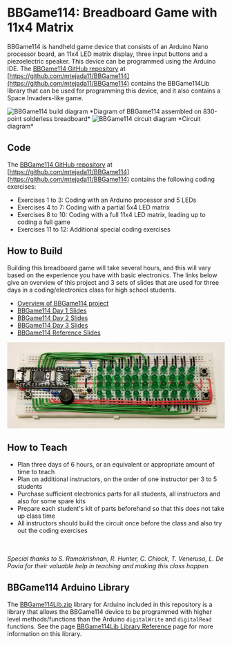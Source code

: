 # BBGame114: Breadboard Game with 11x4 Matrix

BBGame114 is handheld game device that consists of an Arduino Nano processor board, an 11x4 LED matrix display, three input buttons and a piezoelectric speaker. This device can be programmed using the Arduino IDE. The [BBGame114 GitHub repository](https://github.com/mtejada11/BBGame114) at [https://github.com/mtejada11/BBGame114](https://github.com/mtejada11/BBGame114) contains the BBGame114Lib library that can be used for programming this device, and it also contains a Space Invaders-like game.

<img src="https://github.com/mtejada11/BBGame114/raw/doc/Build/BBGame114.png" width="800" alt="BBGame114 build diagram">
*Diagram of BBGame114 assembled on 830-point solderless breadboard*

<img src="https://github.com/mtejada11/BBGame114/raw/doc/Build/BBGame114%20circuit%20diagram.png" width="800" alt="BBGame114 circuit diagram">
*Circuit diagram*

## Code

The [BBGame114 GitHub repository](https://github.com/mtejada11/BBGame114) at [https://github.com/mtejada11/BBGame114](https://github.com/mtejada11/BBGame114) contains the following coding exercises:
* Exercises 1 to 3: Coding with an Arduino processor and 5 LEDs
* Exercises 4 to 7: Coding with a partial 5x4 LED matrix
* Exercises 8 to 10: Coding with a full 11x4 LED matrix, leading up to coding a full game
* Exercises 11 to 12: Additional special coding exercises

## How to Build

Building this breadboard game will take several hours, and this will vary based on the experience you have with basic electronics. 
The links below give an overview of this project and 3 sets of slides that are used for three days in a coding/electronics class for high 
school students.
* [Overview of BBGame114 project](http://bit.ly/2WcviWm)
* [BBGame114 Day 1 Slides](http://bit.ly/2PCl7rO)
* [BBGame114 Day 2 Slides](http://bit.ly/2GOGmDC)
* [BBGame114 Day 3 Slides](http://bit.ly/2DyE0GX)
* [BBGame114 Reference Slides](http://bit.ly/2GPc5om)

<img src="BBGame114_photo.jpg" width=600px>

## How to Teach

* Plan three days of 6 hours, or an equivalent or appropriate amount of time to teach
* Plan on additional instructors, on the order of one instructor per 3 to 5 students
* Purchase sufficient electronics parts for all students, all instructors and also for some spare kits
* Prepare each student's kit of parts beforehand so that this does not take up class time
* All instructors should build the circuit once before the class and also try out the coding exercises
<br>
<br>
<i>Special thanks to S. Ramakrishnan, R. Hunter, C. Chiock, T. Veneruso, L. De Pavia for their valuable help in teaching and making this class happen.</i>

## BBGame114 Arduino Library

The [BBGame114Lib.zip](https://github.com/mtejada11/BBGame114/blob/master/Lib/BBGame114Lib.zip?raw=true) library for Arduino included in this repository is a library that allows the BBGame114 device to be programmed with higher level methods/functions than the Arduino `digitalWrite` and `digitalRead` functions. See the page [BBGame114Lib Library Reference](https://github.com/mtejada11/BBGame114/wiki/BBGame114Lib-Library-Reference) page for more information on this library. 
